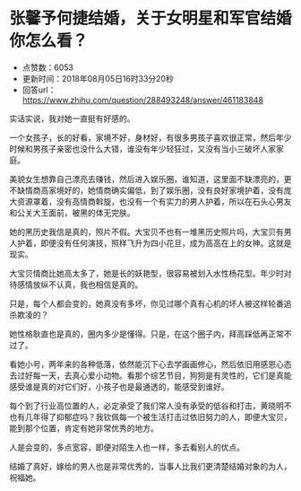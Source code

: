 # 张馨予何捷结婚，关于女明星和军官结婚你怎么看？
- 点赞数：6053
- 更新时间：2018年08月05日16时33分20秒
- 回答url：https://www.zhihu.com/question/288493248/answer/461183848
<body>
 <p data-pid="2I88i7eY">实话实说，我对她一直挺有好感的。</p>
 <p data-pid="Ganoncut">一个女孩子，长的好看，家境不好，身材好，有很多男孩子喜欢很正常，然后年少时候和男孩子亲密也没什么大错，谁没有年少轻狂过，又没有当小三破坏人家家庭。</p>
 <p data-pid="fv_fNc3U">美貌女生想靠自己漂亮去赚钱，然后进入娱乐圈，谁知道，这里面不缺漂亮的，更不缺情商高家境好的，她情商确实偏低，到了娱乐圈，没有良好家境护着，没有庞大资源罩着，没有高情商斡旋，也没有一个有实力的男人护着，所以在石头心男友和公关大王面前，被黑的体无完肤。</p>
 <p data-pid="pcMqEy7g">她的黑历史我信是真的，照片不假。大宝贝不也有一堆黑历史照片吗，大宝贝有男人护着，即便没有任何演技，照样飞升为四小花旦，成为高高在上的女神。这就是现实。</p>
 <p data-pid="RgoqVb8g">大宝贝情商比她高太多了，她是长的妖艳型，很容易被划入水性杨花型。年少时对待感情放纵不认真，我也相信是真的。</p>
 <p data-pid="2Ly9z6A7">只是，每个人都会变的，她真没有多坏，你见过哪个真有心机的坏人被这样轮番追杀欺凌的？</p>
 <p data-pid="j2BP4q8w">她性格耿直也是真的，圈内多少是懂得。只是，在这个圈子内，拜高踩低再正常不过了。</p>
 <p data-pid="b_6CqGcn">看她小号，两年来的各种低落，依然能沉下心去学画画修心，然后依旧用感恩心态去过好每一天，去真心爱小动物。看那个综艺节目，狗狗是有灵性的，它们是真能感受谁是真的对它们好，小孩子也是最通透的，能感受到谁好。</p>
 <p data-pid="HaJ8bPtJ">每个到了行业高位置的人，必定承受了我们常人没有承受的低谷和打击，黄晓明不也有几年得了抑郁症吗？我钦佩每一个被生活打击过依旧努力的人，即便大宝贝，能到那个位置，肯定有她非常优秀的地方。</p>
 <p data-pid="5D-wxs55">人是会变的，多点宽容，即便对陌生人也一样，多去看别人的优点。</p>
 <p data-pid="MNp8SpUK">结婚了真好，嫁给的男人也是非常优秀的，当事人比我们更清楚结婚对象的为人，祝福她。</p>
</body>